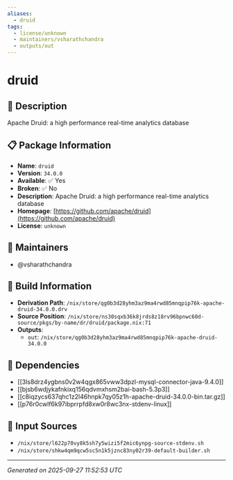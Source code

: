 ```yaml
---
aliases:
  - druid
tags:
  - license/unknown
  - maintainers/vsharathchandra
  - outputs/out
---
```


# druid

## 📝 Description

Apache Druid: a high performance real-time analytics database

## 📋 Package Information

- **Name**: `druid`
- **Version**: `34.0.0`
- **Available**: ✅ Yes
- **Broken**: ✅ No
- **Description**: Apache Druid: a high performance real-time analytics database
- **Homepage**: [https://github.com/apache/druid](https://github.com/apache/druid)
- **License**: `unknown`
## 👥 Maintainers

- @vsharathchandra


## 🔧 Build Information

- **Derivation Path**: `/nix/store/qg0b3d28yhm3az9ma4rwd85mnqpip76k-apache-druid-34.0.0.drv`
- **Source Position**: `/nix/store/ns30sqxb36k8jrds8z18rv96bpnwc60d-source/pkgs/by-name/dr/druid/package.nix:71`
- **Outputs**:
  - `out`:  `/nix/store/qg0b3d28yhm3az9ma4rwd85mnqpip76k-apache-druid-34.0.0`

## 🔗 Dependencies

- [[3ls8drz4ygbns0v2w4qgx865vww3dpzl-mysql-connector-java-9.4.0]]
- [[bjsb6wdjykafnkixq156qdvmxhsm2bai-bash-5.3p3]]
- [[c8iqzycs637qhc1z2l46hnpk7qy05z1h-apache-druid-34.0.0-bin.tar.gz]]
- [[p76r0cwlf6k97ibprrpfd8xw0r8wc3nx-stdenv-linux]]

## 📁 Input Sources

- `/nix/store/l622p70vy8k5sh7y5wizi5f2mic6ynpg-source-stdenv.sh`
- `/nix/store/shkw4qm9qcw5sc5n1k5jznc83ny02r39-default-builder.sh`

---
*Generated on 2025-09-27 11:52:53 UTC*
